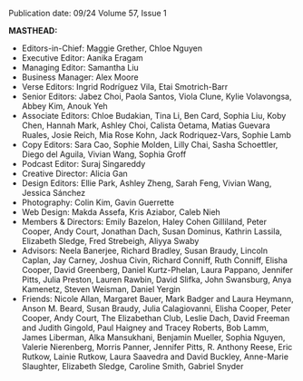 Publication date: 09/24
Volume 57, Issue 1

**MASTHEAD:**
- Editors-in-Chief: Maggie Grether, Chloe Nguyen
- Executive Editor: Aanika Eragam
- Managing Editor: Samantha Liu
- Business Manager: Alex Moore
- Verse Editors: Ingrid Rodríguez Vila, Etai Smotrich-Barr
- Senior Editors: Jabez Choi, Paola Santos, Viola Clune, Kylie Volavongsa, Abbey Kim, Anouk Yeh
- Associate Editors: Chloe Budakian, Tina Li, Ben Card, Sophia Liu, Koby Chen, Hannah Mark, Ashley Choi, Calista Oetama, Matias Guevara Ruales, Josie Reich, Mia Rose Kohn, Jack Rodriquez-Vars, Sophie Lamb
- Copy Editors: Sara Cao, Sophie Molden, Lilly Chai, Sasha Schoettler, Diego del Aguila, Vivian Wang, Sophia Groff
- Podcast Editor: Suraj Singareddy
- Creative Director: Alicia Gan
- Design Editors: Ellie Park, Ashley Zheng, Sarah Feng, Vivian Wang, Jessica Sánchez
- Photography: Colin Kim, Gavin Guerrette
- Web Design: Makda Assefa, Kris Aziabor, Caleb Nieh
- Members & Directors: Emily Bazelon, Haley Cohen Gilliland, Peter Cooper, Andy Court, Jonathan Dach, Susan Dominus, Kathrin Lassila, Elizabeth Sledge, Fred Strebeigh, Aliyya Swaby
- Advisors: Neela Banerjee, Richard Bradley, Susan Braudy, Lincoln Caplan, Jay Carney, Joshua Civin, Richard Conniff, Ruth Conniff, Elisha Cooper, David Greenberg, Daniel Kurtz-Phelan, Laura Pappano, Jennifer Pitts, Julia Preston, Lauren Rawbin, David Slifka, John Swansburg, Anya Kamenetz, Steven Weisman, Daniel Yergin
- Friends: Nicole Allan, Margaret Bauer, Mark Badger and Laura Heymann, Anson M. Beard, Susan Braudy, Julia Calagiovanni, Elisha Cooper, Peter Cooper, Andy Court, The Elizabethan Club, Leslie Dach, David Freeman and Judith Gingold, Paul Haigney and Tracey Roberts, Bob Lamm, James Liberman, Alka Mansukhani, Benjamin Mueller, Sophia Nguyen, Valerie Nierenberg, Morris Panner, Jennifer Pitts, R. Anthony Reese, Eric Rutkow, Lainie Rutkow, Laura Saavedra and David Buckley, Anne-Marie Slaughter, Elizabeth Sledge, Caroline Smith, Gabriel Snyder

